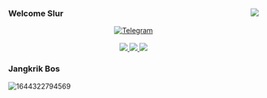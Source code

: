 ### Welcome Slur <img align="right" src="https://visitor-badge.glitch.me/badge?page_id=liuuufey.visitor-badge">
<p align="center">
  <a href="https://t.me/liuuufey" target="_blank">
    <img src="https://img.shields.io/badge/Telegram-Liu%20fey-yellow?style=for-the-badge&amp;logo=Saweria" alt="Telegram">
    <br><br>
  <a href="https://github.com/liuuufey/liuuufey">
    <img src="https://github-readme-stats.vercel.app/api?username=liuuufey&theme=buefy">
    <img src="https://activity-graph.herokuapp.com/graph?username=liuuufey&theme=react-dark">
    <img src="https://github-readme-streak-stats.herokuapp.com/?user=liuuufey&theme=great-gatsby">
  </a>
</p>

###                 Jangkrik Bos
![1644322794569](https://user-images.githubusercontent.com/89542179/152985969-44cdacf6-aff2-4cf1-8be4-394fcfaabb3d.jpg)
###
